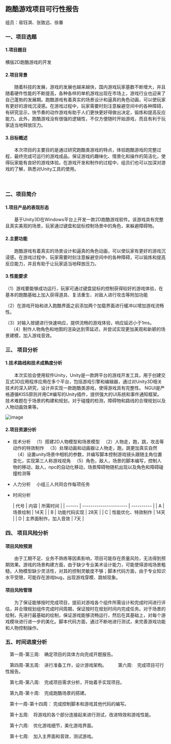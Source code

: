 ## 跑酷游戏项目可行性报告

组员：易钰淇、张致远、徐番

### 一、项目选题

#### 1.项目题目

横版2D跑酷游戏的开发

#### 2.项目背景

　　随着科技的发展，游戏的发展也越来越快，国内游戏玩家基数不断增大，并且随着硬件性能的不断提高，各种各样的单机游戏出现在市场上，游戏行业也迎来了自己蓬勃的发展期。跑酷游戏有着真实的场景设计和逼真的角色动画，可以使玩家有更好的游戏沉浸感。在游戏过程中，玩家需要时刻注意躲避空间中的各种障碍，有研究显示，快节奏的动作游戏有助于人们更快更好得做出决定，锻炼和提高反应能力。此外，跑酷游戏没有很强的逻辑性，不仅方便随时开始游戏，而且有利于玩家适当地释放压力。

#### 3.目标概述

　　本次项目的主要目的是通过研究跑酷类游戏的特点，体验跑酷游戏的完整过程，最终完成可运行的游戏成品，保证游戏的趣味化、情景化和操作的简洁化，使得玩家能有良好的游戏体验。在游戏开发和制作的过程中，组员们也可以加深对游戏的了解，熟悉对Unity工具的使用。

　

### 二、项目简介

#### 1.项目产品的表现形态

　　基于Unity3D在Windows平台上开发一款2D跑酷游戏软件。该游戏具有完整且真实美观的场景，玩家通过键盘和鼠标控制场景中的角色，来躲避障碍物。

#### 2.主要功能

　　跑酷游戏有着真实的场景设计和逼真的角色动画，可以使玩家有更好的游戏沉浸感。在游戏过程中，玩家需要时刻注意躲避空间中的各种障碍，可以锻炼和提高反应能力，并且有助于让玩家适当地释放压力。

#### 3.性能要求

（1）游戏要能够成功运行，玩家可通过键盘鼠标的控制获得较好的游戏体验，在基本的跑酷基础上加入获得道具、复活重生、对敌人进行攻击等附加功能

（2）在游戏开始和进入跑酷界面之前添加两个加载界面进行缓冲以增加游戏流畅性。

（3）对输入按键进行快速响应，提供流畅的游戏体验，响应延迟小于1ms。
　
（4）制作人物角色和地图的渲染达到零延迟，并尝试实现更加美观和新颖的场景建模，加入游戏音效。

### 三、 项目分析

#### 1.技术路线和技术成熟度分析

　　本次实验会使用软件Unity，Unity是一款跨平台的游戏开发工具，用于创建交互式3D应用程序应用在多个平台，包括游戏引擎和编辑器，通过对Unity3D相关技术的深入研究，设计并实现一款跑酷类游戏，使得游戏具有完整性。 NGUI是严格遵循KISS原则并用C#编写的Unity插件，提供强大的UI系统和事件通知框架。技术难题在于场景的构建和规划，对于碰撞的检测，障碍物和路线的合理规划以及人物动画效果等。

![image](C:\Users\Administrator\Desktop\image.jpg)

#### 2.项目资源分析

* 技术分析
  　（1）搭建2D人物模型和场景模型
  　（2）人物走，跑，跳，攻击等动作的特效制作
  　（3）处理动画和动画器让人物走，跑，跳更加真实自然
  　（4）设置unity场景中相机的参数，并编写脚本控制游戏镜头跟随主角位置变化，实现第三人称游戏视角
  　（5）角色，敌人，场景的脚本编写，控制人物的移动，敌人，npc的自动化移动，场景障碍物随机出现以及角色和障碍碰撞检测等
* 人力分析
  　小组三人共同合作每项任务
* 时间分析
  
  | 代号 | 内容                 | 所需时间 |
| ------ | ---------------------- | ---------- |
| A    | 场景绘制             | 14天     |
| B    | 功能代码实现         | 28天     |
| C    | 性能优化、特效制作   | 14天     |
| D    | 主界面制作，加入音效 | 7天      |
  
  

### 四、 项目风险分析

#### 项目风险预测

　　由于工期不足、业务不熟练等因素影响，项目可能存在质量风险，无法得到预期效果。游戏的场景构建方面，由于缺少专业美术设计能力，可能使得游戏场景粗糙，人物模型缺少灵活性，对其的控制灵敏度不够；脚本代码方面，由于专业知识水平受限，可能存在游戏bug，出现游戏穿模、跳帧现象。

#### 项目风险管理　　

　　为了保证能够按时完成项目，提前对游戏各个组件所需设计和完成时间进行评估，并合理规划组件完成时间周期，保证按时在规划时间内完成任务。对于场景的绘制，先进行最基础的绘制，保证游戏能够流畅运行，然后在其基础上，对每个游戏模块进行进一步的美化。脚本代码方面，通过不断地进行测试，来完善游戏功能和人物控制操作。

### 五、时间进度分析

　第一周-第三周:　确定项目的具体方向完成开题报告。

　第四周-第五周:　进行准备工作，设计游戏架构。
　
　第六周:　完成项目可行性报告。

　第七周-第八周:　完成项目需求分析，开始着手实现项目。

　第九周-第十周:　完成跑酷场景的搭建。

　第十一周-第十四周： 完成控制脚本和游戏其他代码的编写。

　第十五周:　将游戏的各个部分连接起来进行测试，改进特效和游戏性能。　　

　第十六周:　优化游戏细节，美化游戏界面。　

　第十七周:　加入主界面和音效，测试游戏。

